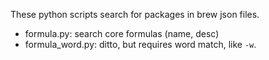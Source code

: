 These python scripts search for packages in brew json files.
- formula.py: search core formulas (name, desc)
- formula_word.py: ditto, but requires word match, like `-w`.